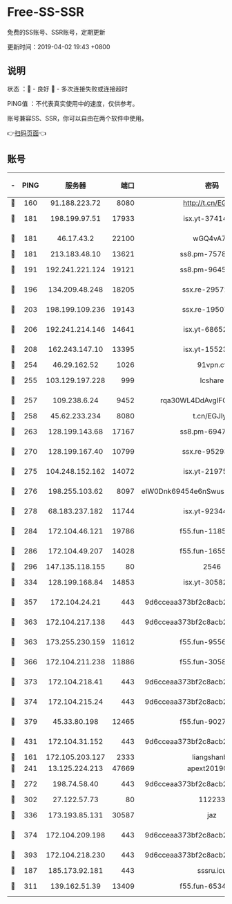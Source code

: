 # Free-SS-SSR

免费的SS账号、SSR账号，定期更新

更新时间：2019-04-02 19:43 +0800

## 说明

状态     ：🙂 - 良好 🙁 - 多次连接失败或连接超时

PING值   ：不代表真实使用中的速度，仅供参考。

账号兼容SS、SSR，你可以自由在两个软件中使用。

👉[扫码页面](https://liesauer.github.io/Free-SS-SSR/)👈

## 账号

|-|PING|服务器|端口|密码|加密方式|区域|
|:----:|:----:|:-----:|-----:|:----:|:----:|:----:|
|🙂|160|91.188.223.72|8080|http://t.cn/EGJIyrl|rc4-md5|RU|
|🙂|181|198.199.97.51|17933|isx.yt-37414659|aes-256-cfb|US|
|🙂|181|46.17.43.2|22100|wGQ4vA7D|aes-256-gcm|RU|
|🙂|181|213.183.48.10|13621|ss8.pm-75785844|rc4-md5|RU|
|🙂|191|192.241.221.124|19121|ss8.pm-96452968|aes-256-cfb|US|
|🙂|196|134.209.48.248|18205|ssx.re-29572798|aes-256-cfb|US|
|🙂|203|198.199.109.236|19143|ssx.re-19507417|aes-256-cfb|US|
|🙂|206|192.241.214.146|14641|isx.yt-68652544|aes-256-cfb|US|
|🙂|208|162.243.147.10|13395|isx.yt-15523512|aes-256-cfb|US|
|🙂|254|46.29.162.52|1026|91vpn.cf|rc4-md5|RU|
|🙂|255|103.129.197.228|999|lcshare|aes-256-cfb|US|
|🙂|257|109.238.6.24|9452|rqa30WL4DdAvgIFG6Fs3znzTa|aes-256-cfb|FR|
|🙂|258|45.62.233.234|8080|t.cn/EGJIyrl|rc4-md5|CA|
|🙂|263|128.199.143.68|17167|ss8.pm-69475230|aes-256-cfb|SG|
|🙂|270|128.199.167.40|10799|ssx.re-95293945|aes-256-cfb|SG|
|🙂|275|104.248.152.162|14072|isx.yt-21975141|aes-256-cfb|SG|
|🙂|276|198.255.103.62|8097|eIW0Dnk69454e6nSwuspv9DmS201tQ0D|aes-256-cfb|US|
|🙂|278|68.183.237.182|11744|isx.yt-92344610|aes-256-cfb|SG|
|🙂|284|172.104.46.121|19786|f55.fun-11854129|aes-256-cfb|SG|
|🙂|286|172.104.49.207|14028|f55.fun-16558958|aes-256-cfb|SG|
|🙂|296|147.135.118.155|80|2546|chacha20|US|
|🙂|334|128.199.168.84|14853|isx.yt-30582831|aes-256-cfb|SG|
|🙂|357|172.104.24.21|443|9d6cceaa373bf2c8acb22e60b6a58be6|aes-256-cfb|US|
|🙂|363|172.104.217.138|443|9d6cceaa373bf2c8acb22e60b6a58be6|aes-256-cfb|US|
|🙂|363|173.255.230.159|11612|f55.fun-95562251|aes-256-cfb|US|
|🙂|366|172.104.211.238|11886|f55.fun-30589082|aes-256-cfb|US|
|🙂|373|172.104.218.41|443|9d6cceaa373bf2c8acb22e60b6a58be6|aes-256-cfb|US|
|🙂|374|172.104.215.24|443|9d6cceaa373bf2c8acb22e60b6a58be6|aes-256-cfb|US|
|🙂|379|45.33.80.198|12465|f55.fun-90274563|aes-256-cfb|US|
|🙂|431|172.104.31.152|443|9d6cceaa373bf2c8acb22e60b6a58be6|aes-256-cfb|US|
|🙂|161|172.105.203.127|2333|liangshanbo|chacha20|JP|
|🙂|241|13.125.224.213|47669|apext2019001|chacha20|KR|
|🙂|272|198.74.58.40|443|9d6cceaa373bf2c8acb22e60b6a58be6|aes-256-cfb|US|
|🙂|302|27.122.57.73|80|112233|chacha20|HK|
|🙂|336|173.193.85.131|30587|jaz|aes-256-cfb|US|
|🙂|374|172.104.209.198|443|9d6cceaa373bf2c8acb22e60b6a58be6|aes-256-cfb|US|
|🙂|393|172.104.218.230|443|9d6cceaa373bf2c8acb22e60b6a58be6|aes-256-cfb|US|
|🙁|187|185.173.92.181|443|sssru.icu|rc4-md5|RU|
|🙁|311|139.162.51.39|13409|f55.fun-65348713|aes-256-cfb|SG|
